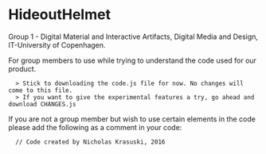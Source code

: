# HideoutHelmet
Group 1 - Digital Material and Interactive Artifacts, Digital Media and Design, IT-University of Copenhagen.

For group members to use while trying to understand the code used for our product.
      
      > Stick to downloading the code.js file for now. No changes will come to this file.
      > If you want to give the experimental features a try, go ahead and download CHANGES.js
      
If you are not a group member but wish to use certain elements in the code please add the following as a comment in your code:
      
      // Code created by Nicholas Krasuski, 2016 
